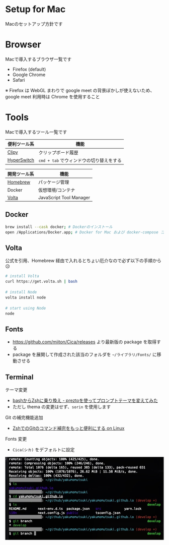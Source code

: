 # Setup for Mac

Macのセットアップ方針です

# Browser

Macで導入するブラウザ一覧です

- Firefox (default)
- Google Chrome
- Safari

※ Firefox は WebGL まわりで google meet の背景ぼかしが使えないため、google meet 利用時は Chrome を使用すること

# Tools

Macで導入するツール一覧です

|  便利ツール系  |  機能  |
| ---- | ---- |
|  [Clipy](https://clipy.softonic.jp/mac)  |  クリップボード履歴  |
|  [HyperSwitch](https://bahoom.com/hyperswitch)  |  `cmd + tab` でウィンドウの切り替えをする  |


|  開発ツール系  |  機能  |
| ---- | ---- |
|  [Homebrew](https://brew.sh/index_ja)  |  パッケージ管理  |
|  Docker  |  仮想環境/コンテナ  |
|  [Volta](https://volta.sh/)  |  JavaScript Tool Manager  |

## Docker

```bash
brew install --cask docker; # Dockerのインストール
open /Applications/Docker.app; # Docker for Mac および docker-compose コマンドが入る
```

## Volta

公式を引用、Homebrew 経由で入れるとちょい厄介なので必ず以下の手順から😥

```bash
# install Volta
curl https://get.volta.sh | bash

# install Node
volta install node

# start using Node
node
```

## Fonts

- https://github.com/miiton/Cica/releases より最新版の package を取得する
- package を展開して作成された該当のフォルダを `~/ライブラリ/Fonts/` に移動させる

## Terminal

テーマ変更

- [bashからZshに乗り換え - preztoを使ってプロンプトテーマを変えてみた](https://qiita.com/gilly/items/5ff7bd7142e963cdbb9b)
- ただし thema の変更はせず、`sorin` を使用します

Git の補完機能追加

- [ZshでのGitのコマンド補完をもっと便利にする on Linux](https://zenn.dev/aruneko/articles/26815f95ea2124)

Fonts 変更

- `Cica(シカ)` をデフォルトに設定


<img src="./terminal.jpg" />
